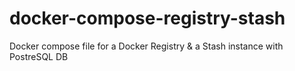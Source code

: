 # docker-compose-registry-stash
Docker compose file for a Docker Registry &amp; a Stash instance with PostreSQL DB
